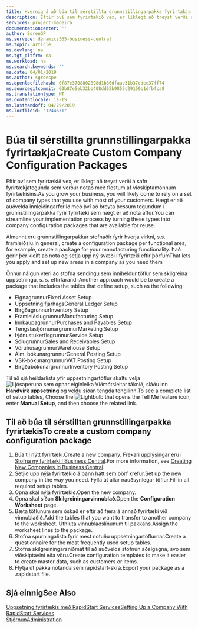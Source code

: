 ```yaml
---
title: Hvernig á að búa til sérstillta grunnstillingarpakka fyrirtækja | Microsoft Docs
description: Eftir því sem fyrirtækið vex, er líklegt að treyst verði á safn fyrirtækjategunda sem verður notað með flestum af viðskiptamönnum fyrirtækisins. Hægt er að auðvelda innleiðingarferlið með því að breyta þessum tegundum í grunnstillingarpakka fyrir fyrirtæki sem hægt er að nota aftur.
services: project-madeira
documentationcenter: ''
author: SorenGP
ms.service: dynamics365-business-central
ms.topic: article
ms.devlang: na
ms.tgt_pltfrm: na
ms.workload: na
ms.search.keywords: ''
ms.date: 04/01/2019
ms.author: sgroespe
ms.openlocfilehash: 0f87e3708802898d1b86dfaae31b37cdee37ff74
ms.sourcegitcommit: 60b87e5eb32bb408dd65b9855c29159b1dfbfca8
ms.translationtype: HT
ms.contentlocale: is-IS
ms.lasthandoff: 04/29/2019
ms.locfileid: "1244631"
---
```

# <a name="create-custom-company-configuration-packages"></a><span data-ttu-id="d2a1c-104">Búa til sérstillta grunnstillingarpakka fyrirtækja</span><span class="sxs-lookup"><span data-stu-id="d2a1c-104">Create Custom Company Configuration Packages</span></span>
<span data-ttu-id="d2a1c-105">Eftir því sem fyrirtækið vex, er líklegt að treyst verði á safn fyrirtækjategunda sem verður notað með flestum af viðskiptamönnum fyrirtækisins.</span><span class="sxs-lookup"><span data-stu-id="d2a1c-105">As you grow your business, you will likely come to rely on a set of company types that you use with most of your customers.</span></span> <span data-ttu-id="d2a1c-106">Hægt er að auðvelda innleiðingarferlið með því að breyta þessum tegundum í grunnstillingarpakka fyrir fyrirtæki sem hægt er að nota aftur.</span><span class="sxs-lookup"><span data-stu-id="d2a1c-106">You can streamline your implementation process by turning these types into company configuration packages that are available for reuse.</span></span>  

<span data-ttu-id="d2a1c-107">Almennt eru grunnstillingarpakkar stofnaðir fyrir hverja virkni, s.s. framleiðslu.</span><span class="sxs-lookup"><span data-stu-id="d2a1c-107">In general, create a configuration package per functional area, for example, create a package for your manufacturing functionality.</span></span> <span data-ttu-id="d2a1c-108">Það gerir þér kleift að nota og setja upp ný svæði í fyrirtæki eftir þörfum</span><span class="sxs-lookup"><span data-stu-id="d2a1c-108">That lets you apply and set up new areas in a company as you need them</span></span>  

<span data-ttu-id="d2a1c-109">Önnur nálgun væri að stofna sendingu sem inniheldur töflur sem skilgreina uppsetningu, s. s. eftirfarandi:</span><span class="sxs-lookup"><span data-stu-id="d2a1c-109">Another approach would be to create a package that includes the tables that define setup, such as the following:</span></span>  

-   <span data-ttu-id="d2a1c-110">Eignagrunnur</span><span class="sxs-lookup"><span data-stu-id="d2a1c-110">Fixed Asset Setup</span></span>  
-   <span data-ttu-id="d2a1c-111">Uppsetning fjárhags</span><span class="sxs-lookup"><span data-stu-id="d2a1c-111">General Ledger Setup</span></span>  
-   <span data-ttu-id="d2a1c-112">Birgðagrunnur</span><span class="sxs-lookup"><span data-stu-id="d2a1c-112">Inventory Setup</span></span>  
-   <span data-ttu-id="d2a1c-113">Framleiðslugrunnur</span><span class="sxs-lookup"><span data-stu-id="d2a1c-113">Manufacturing Setup</span></span>  
-   <span data-ttu-id="d2a1c-114">Innkaupagrunnur</span><span class="sxs-lookup"><span data-stu-id="d2a1c-114">Purchases and Payables Setup</span></span>  
-   <span data-ttu-id="d2a1c-115">Tengslastjórnunargrunnur</span><span class="sxs-lookup"><span data-stu-id="d2a1c-115">Marketing Setup</span></span>  
-   <span data-ttu-id="d2a1c-116">Þjónustukerfisgrunnur</span><span class="sxs-lookup"><span data-stu-id="d2a1c-116">Service Setup</span></span>  
-   <span data-ttu-id="d2a1c-117">Sölugrunnur</span><span class="sxs-lookup"><span data-stu-id="d2a1c-117">Sales and Receivables Setup</span></span>  
-   <span data-ttu-id="d2a1c-118">Vöruhúsagrunnur</span><span class="sxs-lookup"><span data-stu-id="d2a1c-118">Warehouse Setup</span></span>  
-   <span data-ttu-id="d2a1c-119">Alm. bókunargrunnur</span><span class="sxs-lookup"><span data-stu-id="d2a1c-119">General Posting Setup</span></span>  
-   <span data-ttu-id="d2a1c-120">VSK-bókunargrunnur</span><span class="sxs-lookup"><span data-stu-id="d2a1c-120">VAT Posting Setup</span></span>  
-   <span data-ttu-id="d2a1c-121">Birgðabókunargrunnur</span><span class="sxs-lookup"><span data-stu-id="d2a1c-121">Inventory Posting Setup</span></span>  

<span data-ttu-id="d2a1c-122">Til að sjá heildarlista yfir uppsetningartöflur skaltu velja ![Ljósaperuna sem opnar eiginleika Viðmótsleitar](media/ui-search/search_small.png "Segðu mér hvað þú vilt gera") táknið, sláðu inn **Handvirk uppsetning** og veldu síðan tengda tengilinn.</span><span class="sxs-lookup"><span data-stu-id="d2a1c-122">To see a complete list of setup tables, Choose the ![Lightbulb that opens the Tell Me feature](media/ui-search/search_small.png "Tell me what you want to do") icon, enter **Manual Setup**, and then choose the related link.</span></span>  

## <a name="to-create-a-custom-company-configuration-package"></a><span data-ttu-id="d2a1c-123">Til að búa til sérstilltan grunnstillingarpakka fyrirtækis</span><span class="sxs-lookup"><span data-stu-id="d2a1c-123">To create a custom company configuration package</span></span>  
1.  <span data-ttu-id="d2a1c-124">Búa til nýtt fyrirtæki.</span><span class="sxs-lookup"><span data-stu-id="d2a1c-124">Create a new company.</span></span> <span data-ttu-id="d2a1c-125">Frekari upplýsingar eru í [Stofna ný fyrirtæki í Business Central](about-new-company.md).</span><span class="sxs-lookup"><span data-stu-id="d2a1c-125">For more information, see [Creating New Companies in Business Central](about-new-company.md).</span></span>  
3.  <span data-ttu-id="d2a1c-126">Setjið upp nýja fyrirtækið á þann hátt sem þörf krefur.</span><span class="sxs-lookup"><span data-stu-id="d2a1c-126">Set up the new company in the way you need.</span></span> <span data-ttu-id="d2a1c-127">Fylla út allar nauðsynlegar töflur.</span><span class="sxs-lookup"><span data-stu-id="d2a1c-127">Fill in all required setup tables.</span></span>  
4.  <span data-ttu-id="d2a1c-128">Opna skal nýja fyrirtækið.</span><span class="sxs-lookup"><span data-stu-id="d2a1c-128">Open the new company.</span></span>
5. <span data-ttu-id="d2a1c-129">Opna skal síðun **Skilgreiningarvinnublað**.</span><span class="sxs-lookup"><span data-stu-id="d2a1c-129">Open the **Configuration Worksheet** page.</span></span>  
6.  <span data-ttu-id="d2a1c-130">Bæta töflunum sem óskað er eftir að færa á annað fyrirtæki við vinnublaðið.</span><span class="sxs-lookup"><span data-stu-id="d2a1c-130">Add the tables that you want to transfer to another company to the worksheet.</span></span> <span data-ttu-id="d2a1c-131">Úthluta vinnublaðslínunum til pakkans.</span><span class="sxs-lookup"><span data-stu-id="d2a1c-131">Assign the worksheet lines to the package.</span></span>  
7.  <span data-ttu-id="d2a1c-132">Stofna spurningalista fyrir mest notuðu uppsetningartöflurnar.</span><span class="sxs-lookup"><span data-stu-id="d2a1c-132">Create a questionnaire for the most frequently used setup tables.</span></span>  
8.  <span data-ttu-id="d2a1c-133">Stofna skilgreiningarsniðmát til að auðvelda stofnun aðalgagna, svo sem viðskiptavini eða vöru.</span><span class="sxs-lookup"><span data-stu-id="d2a1c-133">Create configuration templates to make it easier to create master data, such as customers or items.</span></span>  
9.  <span data-ttu-id="d2a1c-134">Flytja út pakka notanda sem rapidstart-skrá.</span><span class="sxs-lookup"><span data-stu-id="d2a1c-134">Export your package as a .rapidstart file.</span></span>  

## <a name="see-also"></a><span data-ttu-id="d2a1c-135">Sjá einnig</span><span class="sxs-lookup"><span data-stu-id="d2a1c-135">See Also</span></span>  
[<span data-ttu-id="d2a1c-136">Uppsetning fyrirtækis með RapidStart Services</span><span class="sxs-lookup"><span data-stu-id="d2a1c-136">Setting Up a Company With RapidStart Services</span></span>](admin-set-up-a-company-with-rapidstart.md)  
[<span data-ttu-id="d2a1c-137">Stjórnun</span><span class="sxs-lookup"><span data-stu-id="d2a1c-137">Administration</span></span>](admin-setup-and-administration.md)
